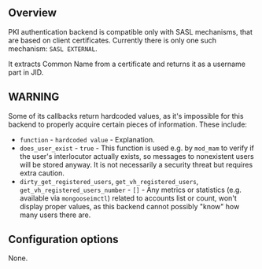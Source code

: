 ## Overview

PKI authentication backend is compatible only with SASL mechanisms, that are based on client certificates.
Currently there is only one such mechanism: `SASL EXTERNAL`.

It extracts Common Name from a certificate and returns it as a username part in JID.

## WARNING

Some of its callbacks return hardcoded values, as it's impossible for this backend to properly acquire certain pieces of information.
These include:

* `function` - `hardcoded value` - Explanation.
* `does_user_exist` - `true` - This function is used e.g. by `mod_mam` to verify if the user's interlocutor actually exists, so messages to nonexistent users will be stored anyway. It is not necessarily a security threat but requires extra caution.
* `dirty_get_registered_users`, `get_vh_registered_users`, `get_vh_registered_users_number` - `[]` - Any metrics or statistics (e.g. available via `mongooseimctl`) related to accounts list or count, won't display proper values, as this backend cannot possibly "know" how many users there are.

## Configuration options

None.

